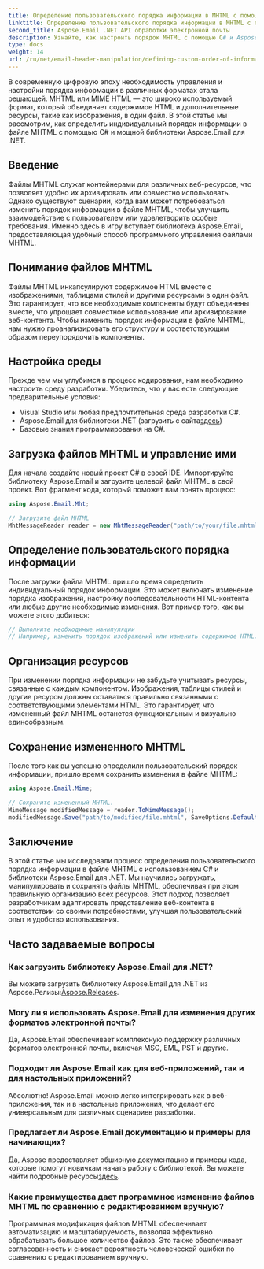 ```yaml
---
title: Определение пользовательского порядка информации в MHTML с помощью C#
linktitle: Определение пользовательского порядка информации в MHTML с помощью C#
second_title: Aspose.Email .NET API обработки электронной почты
description: Узнайте, как настроить порядок MHTML с помощью C# и Aspose.Email для .NET. Пошаговое руководство с кодом для эффективного размещения информации. Улучшите пользовательский опыт прямо сейчас!
type: docs
weight: 14
url: /ru/net/email-header-manipulation/defining-custom-order-of-information-in-mhtml-with-csharp/
---
```


В современную цифровую эпоху необходимость управления и настройки порядка информации в различных форматах стала решающей. MHTML или MIME HTML — это широко используемый формат, который объединяет содержимое HTML и дополнительные ресурсы, такие как изображения, в один файл. В этой статье мы рассмотрим, как определить индивидуальный порядок информации в файле MHTML с помощью C# и мощной библиотеки Aspose.Email для .NET.

## Введение

Файлы MHTML служат контейнерами для различных веб-ресурсов, что позволяет удобно их архивировать или совместно использовать. Однако существуют сценарии, когда вам может потребоваться изменить порядок информации в файле MHTML, чтобы улучшить взаимодействие с пользователем или удовлетворить особые требования. Именно здесь в игру вступает библиотека Aspose.Email, предоставляющая удобный способ программного управления файлами MHTML.

## Понимание файлов MHTML

Файлы MHTML инкапсулируют содержимое HTML вместе с изображениями, таблицами стилей и другими ресурсами в один файл. Это гарантирует, что все необходимые компоненты будут объединены вместе, что упрощает совместное использование или архивирование веб-контента. Чтобы изменить порядок информации в файле MHTML, нам нужно проанализировать его структуру и соответствующим образом переупорядочить компоненты.

## Настройка среды

Прежде чем мы углубимся в процесс кодирования, нам необходимо настроить среду разработки. Убедитесь, что у вас есть следующие предварительные условия:

- Visual Studio или любая предпочтительная среда разработки C#.
-  Aspose.Email для библиотеки .NET (загрузить с сайта[здесь](https://releases.aspose.com/email/net))
- Базовые знания программирования на C#.

## Загрузка файлов MHTML и управление ими

Для начала создайте новый проект C# в своей IDE. Импортируйте библиотеку Aspose.Email и загрузите целевой файл MHTML в свой проект. Вот фрагмент кода, который поможет вам понять процесс:

```csharp
using Aspose.Email.Mht;

// Загрузите файл MHTML
MhtMessageReader reader = new MhtMessageReader("path/to/your/file.mhtml");
```

## Определение пользовательского порядка информации

После загрузки файла MHTML пришло время определить индивидуальный порядок информации. Это может включать изменение порядка изображений, настройку последовательности HTML-контента или любые другие необходимые изменения. Вот пример того, как вы можете этого добиться:

```csharp
// Выполните необходимые манипуляции
// Например, изменить порядок изображений или изменить содержимое HTML.
```

## Организация ресурсов

При изменении порядка информации не забудьте учитывать ресурсы, связанные с каждым компонентом. Изображения, таблицы стилей и другие ресурсы должны оставаться правильно связанными с соответствующими элементами HTML. Это гарантирует, что измененный файл MHTML останется функциональным и визуально единообразным.

## Сохранение измененного MHTML

После того как вы успешно определили пользовательский порядок информации, пришло время сохранить изменения в файле MHTML:

```csharp
using Aspose.Email.Mime;

// Сохраните измененный MHTML.
MimeMessage modifiedMessage = reader.ToMimeMessage();
modifiedMessage.Save("path/to/modified/file.mhtml", SaveOptions.DefaultMhtml);
```

## Заключение

В этой статье мы исследовали процесс определения пользовательского порядка информации в файле MHTML с использованием C# и библиотеки Aspose.Email для .NET. Мы научились загружать, манипулировать и сохранять файлы MHTML, обеспечивая при этом правильную организацию всех ресурсов. Этот подход позволяет разработчикам адаптировать представление веб-контента в соответствии со своими потребностями, улучшая пользовательский опыт и удобство использования.

## Часто задаваемые вопросы

### Как загрузить библиотеку Aspose.Email для .NET?

 Вы можете загрузить библиотеку Aspose.Email для .NET из Aspose.Релизы:[Aspose.Releases](https://releases.aspose.com/email/net/).

### Могу ли я использовать Aspose.Email для изменения других форматов электронной почты?

Да, Aspose.Email обеспечивает комплексную поддержку различных форматов электронной почты, включая MSG, EML, PST и другие.

### Подходит ли Aspose.Email как для веб-приложений, так и для настольных приложений?

Абсолютно! Aspose.Email можно легко интегрировать как в веб-приложения, так и в настольные приложения, что делает его универсальным для различных сценариев разработки.

### Предлагает ли Aspose.Email документацию и примеры для начинающих?

Да, Aspose предоставляет обширную документацию и примеры кода, которые помогут новичкам начать работу с библиотекой. Вы можете найти подробные ресурсы[здесь](https://reference.aspose.com/email/net/).

### Какие преимущества дает программное изменение файлов MHTML по сравнению с редактированием вручную?

Программная модификация файлов MHTML обеспечивает автоматизацию и масштабируемость, позволяя эффективно обрабатывать большое количество файлов. Это также обеспечивает согласованность и снижает вероятность человеческой ошибки по сравнению с редактированием вручную.
